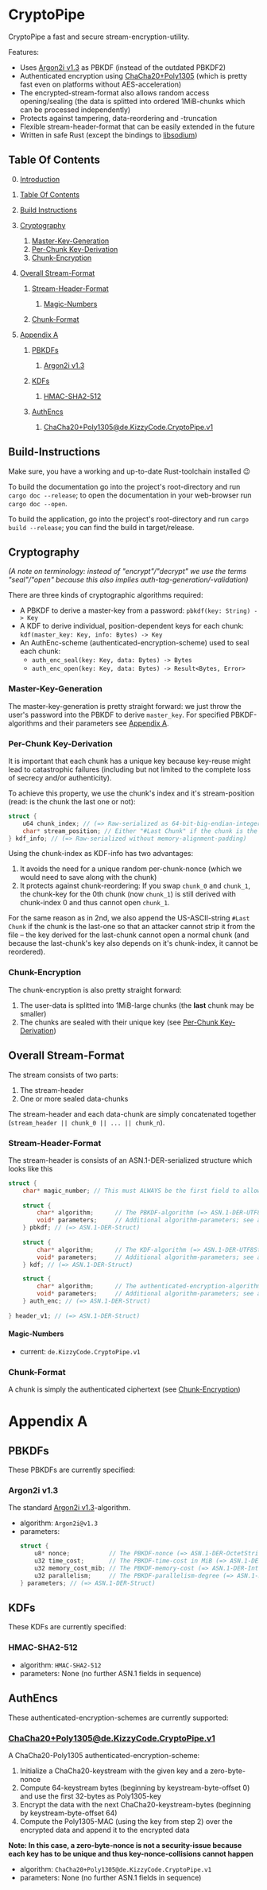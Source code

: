 CryptoPipe
==========

CryptoPipe a fast and secure stream-encryption-utility.

Features:
 - Uses [Argon2i v1.3](https://www.cryptolux.org/images/0/0d/Argon2.pdf) as PBKDF (instead of the outdated PBKDF2)
 - Authenticated encryption using [ChaCha20+Poly1305](#chacha20+poly1305@de.kizzycode.cryptopipe.v1) (which is pretty
   fast even on platforms without AES-acceleration)
 - The encrypted-stream-format also allows random access opening/sealing (the data is splitted into ordered 1MiB-chunks
   which can be processed independently)
 - Protects against tampering, data-reordering and -truncation
 - Flexible stream-header-format that can be easily extended in the future
 - Written in safe Rust (except the bindings to [libsodium](https://libsodium.org))

## Table Of Contents
 0. [Introduction](#cryptopipe)
 1. [Table Of Contents](#table-of-contents)
 2. [Build Instructions](#build-instructions)
 3. [Cryptography](#cryptography)
     1. [Master-Key-Generation](#master-key-generation)
     2. [Per-Chunk Key-Derivation](#per-chunk-key-derivation)
     3. [Chunk-Encryption](#chunk-encryption)
 
 4. [Overall Stream-Format](#overall-stream-format)
     1. [Stream-Header-Format](#stream-header-format)
         1. [Magic-Numbers](#magic-numbers)
     
     2. [Chunk-Format](#chunk-format)
 
 5. [Appendix A](#appendix-a)
     1. [PBKDFs](#pbkdfs)
         1. [Argon2i v1.3](#argon2i-v1.3)
     
     2. [KDFs](#kdfs)
         1. [HMAC-SHA2-512](#hmac-sha2-512)
     
     3. [AuthEncs](#authencs)
         1. [ChaCha20+Poly1305@de.KizzyCode.CryptoPipe.v1](#chacha20+poly1305@de.kizzycode.cryptopipe.v1)


## Build-Instructions
Make sure, you have a working and up-to-date Rust-toolchain installed 😉

To build the documentation go into the project's root-directory and run `cargo doc --release`; to open the documentation
in your web-browser run `cargo doc --open`.

To build the application, go into the project's root-directory and run `cargo build --release`; you can find the build
in target/release.


## Cryptography
_(A note on terminology: instead of "encrypt"/"decrypt" we use the terms "seal"/"open" because this also implies
auth-tag-generation/-validation)_

There are three kinds of cryptographic algorithms required:
 - A PBKDF to derive a master-key from a password: `pbkdf(key: String) -> Key`
 - A KDF to derive individual, position-dependent keys for each chunk: `kdf(master_key: Key, info: Bytes) -> Key`
 - An AuthEnc-scheme (authenticated-encryption-scheme) used to seal each chunk: 
    - `auth_enc_seal(key: Key, data: Bytes) -> Bytes`
    - `auth_enc_open(key: Key, data: Bytes) -> Result<Bytes, Error>`

### Master-Key-Generation
The master-key-generation is pretty straight forward: we just throw the user's password into the PBKDF to derive
`master_key`. For specified PBKDF-algorithms and their parameters see [Appendix A](#appendix-a).

### Per-Chunk Key-Derivation
It is important that each chunk has a unique key because key-reuse might lead to catastrophic failures (including but
not limited to the complete loss of secrecy and/or authenticity).

To achieve this property, we use the chunk's index and it's stream-position (read: is the chunk the last one or not):
```c++
struct {
	u64 chunk_index; // (=> Raw-serialized as 64-bit-big-endian-integer)
	char* stream_position; // Either "#Last Chunk" if the chunk is the last one or "" if the chunk is a normal chunk (=> raw-serialized as US-ASCII-string)
} kdf_info; // (=> Raw-serialized without memory-alignment-padding)
```

Using the chunk-index as KDF-info has two advantages:
 1. It avoids the need for a unique random per-chunk-nonce (which we would need to save along with the chunk)
 2. It protects against chunk-reordering: If you swap `chunk_0` and `chunk_1`, the chunk-key for the 0th chunk (now
    `chunk_1`) is still derived with chunk-index 0 and thus cannot open `chunk_1`.

For the same reason as in 2nd, we also append the US-ASCII-string `#Last Chunk` if the chunk is the last-one so that an
attacker cannot strip it from the file – the key derived for the last-chunk cannot open a normal chunk (and because the
last-chunk's key also depends on it's chunk-index, it cannot be reordered).

### Chunk-Encryption
The chunk-encryption is also pretty straight forward:
 1. The user-data is splitted into 1MiB-large chunks (the __last__ chunk may be smaller)
 2. The chunks are sealed with their unique key (see [Per-Chunk Key-Derivation](#per-chunk-key-derivation))


## Overall Stream-Format
The stream consists of two parts:
 1. The stream-header
 2. One or more sealed data-chunks

The stream-header and each data-chunk are simply concatenated together (`stream_header || chunk_0 || ... || chunk_n`).

### Stream-Header-Format
The stream-header is consists of an ASN.1-DER-serialized structure which looks like this
```c++
struct {
	char* magic_number; // This must ALWAYS be the first field to allow testing for compatibility (=> ASN.1-DER-UTF8String)
	
	struct {
		char* algorithm;      // The PBKDF-algorithm (=> ASN.1-DER-UTF8String)
		void* parameters;     // Additional algorithm-parameters; see appendix A (=> ASN.1-DER-Struct) 
	} pbkdf; // (=> ASN.1-DER-Struct)
	
	struct {
		char* algorithm;      // The KDF-algorithm (=> ASN.1-DER-UTF8String)
		void* parameters;     // Additional algorithm-parameters; see appendix A (=> ASN.1-DER-Struct)
	} kdf; // (=> ASN.1-DER-Struct)

	struct {
		char* algorithm;      // The authenticated-encryption-algorithm (=> ASN.1-DER-UTF8String)
		void* parameters;     // Additional algorithm-parameters; see appendix A (=> ASN.1-DER-Struct)
	} auth_enc; // (=> ASN.1-DER-Struct)
	
} header_v1; // (=> ASN.1-DER-Struct)
```

#### Magic-Numbers
 - current: `de.KizzyCode.CryptoPipe.v1`


### Chunk-Format 
A chunk is simply the authenticated ciphertext (see [Chunk-Encryption](#chunk-encryption))

   

Appendix A
==========

## PBKDFs
These PBKDFs are currently specified:

### Argon2i v1.3
The standard [Argon2i v1.3](https://www.cryptolux.org/images/0/0d/Argon2.pdf)-algorithm.

 - algorithm: `Argon2i@v1.3`
 - parameters:
   ```c++
   struct {
       u8* nonce;           // The PBKDF-nonce (=> ASN.1-DER-OctetString)
       u32 time_cost;       // The PBKDF-time-cost in MiB (=> ASN.1-DER-Integer)
       u32 memory_cost_mib; // The PBKDF-memory-cost (=> ASN.1-DER-Integer)
       u32 parallelism;     // The PBKDF-parallelism-degree (=> ASN.1-DER-Integer)
   } parameters; // (=> ASN.1-DER-Struct)
   ```


## KDFs
These KDFs are currently specified:

### HMAC-SHA2-512
 - algorithm: `HMAC-SHA2-512`
 - parameters: None (no further ASN.1 fields in sequence)


## AuthEncs
These authenticated-encryption-schemes are currently supported:

### ChaCha20+Poly1305@de.KizzyCode.CryptoPipe.v1
A ChaCha20-Poly1305 authenticated-encryption-scheme:
 1. Initialize a ChaCha20-keystream with the given key and a zero-byte-nonce
 2. Compute 64-keystream bytes (beginning by keystream-byte-offset 0) and use the first 32-bytes as Poly1305-key
 3. Encrypt the data with the next ChaCha20-keystream-bytes (beginning by keystream-byte-offset 64)
 4. Compute the Poly1305-MAC (using the key from step 2) over the encrypted data and append it to the encrypted data

__Note: In this case, a zero-byte-nonce is not a security-issue because each key has to be unique and thus
key-nonce-collisions cannot happen__

 - algorithm: `ChaCha20+Poly1305@de.KizzyCode.CryptoPipe.v1`
 - parameters: None (no further ASN.1 fields in sequence)